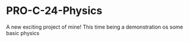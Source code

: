 # PRO-C-24-Physics
A new exciting project of mine! This time being a demonstration os some basic physics
